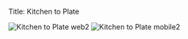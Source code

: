 Title: Kitchen to Plate

![Kitchen to Plate web2](https://user-images.githubusercontent.com/51539880/69468666-a3836c80-0d52-11ea-86a2-7f24f981f2d2.png)
![Kitchen to Plate mobile2](https://user-images.githubusercontent.com/51539880/69468681-b138f200-0d52-11ea-8428-acc4deb3fd70.png)

